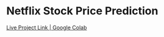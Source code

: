 # Netflix Stock Price Prediction
[Live Project Link | Google Colab](https://colab.research.google.com/drive/1t7wadPzHtRWq0aPN1pLH0OZK0PmSqOo1?usp=drive_link)
